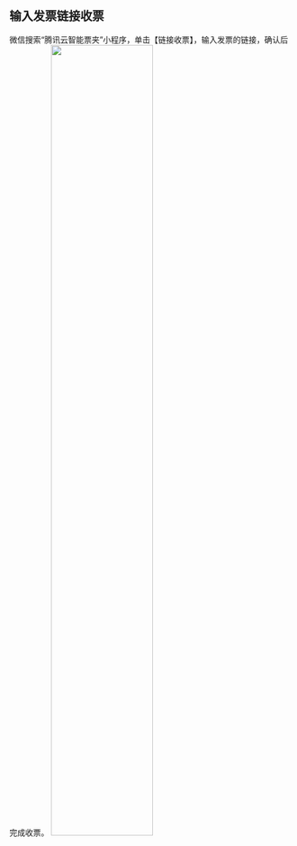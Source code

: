 <style> 
img { width:60%; } 
</style>

## 输入发票链接收票
微信搜索“腾讯云智能票夹”小程序，单击【链接收票】，输入发票的链接，确认后完成收票。
![](https://main.qcloudimg.com/raw/9ee948fee72a8ecc54c8059c722fa380.png)
